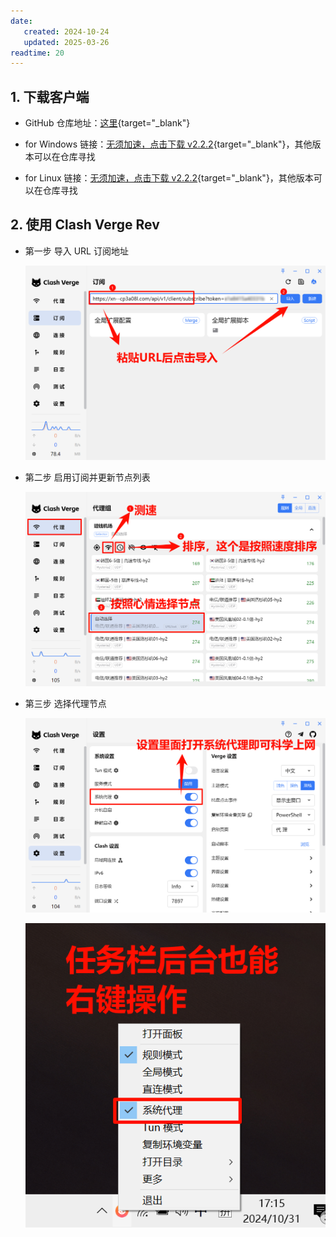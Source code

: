 ```yaml
---
date:
   created: 2024-10-24
   updated: 2025-03-26
readtime: 20
---
```


## 1. 下载客户端

- GitHub 仓库地址：[这里](https://github.com/clash-verge-rev/clash-verge-rev){target="_blank"}

- for Windows 链接：[无须加速，点击下载 v2.2.2](https://leeian.cn:2025/public/Science/Clash%20Verge_2.2.2_x64.exe){target="_blank"}，其他版本可以在仓库寻找

- for Linux 链接：[无须加速，点击下载 v2.2.2](https://leeian.cn:2025/public/Science/Clash%20Verge_2.2.2_amd64.deb){target="_blank"}，其他版本可以在仓库寻找


## 2. 使用 Clash Verge Rev

- 第一步 导入 URL 订阅地址

    ![1.png](/images/recom/ClashVergeRev/1.png)

- 第二步 启用订阅并更新节点列表

    ![2.png](/images/recom/ClashVergeRev/2.png)

- 第三步 选择代理节点

    ![3.png](/images/recom/ClashVergeRev/3.png)

    ![4.png](/images/recom/ClashVergeRev/4.png)
